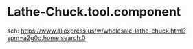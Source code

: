 # Lathe-Chuck.tool.component
sch: https://www.aliexpress.us/w/wholesale-lathe-chuck.html?spm=a2g0o.home.search.0
